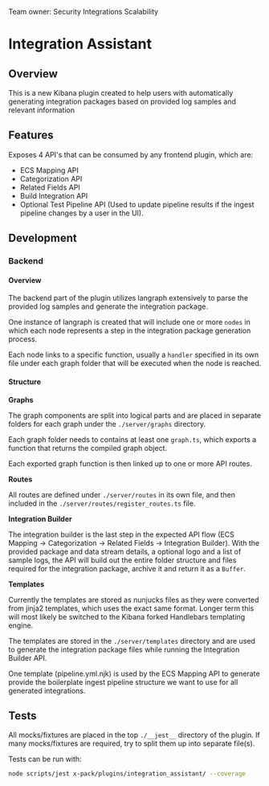 Team owner: Security Integrations Scalability

# Integration Assistant

## Overview

This is a new Kibana plugin created to help users with automatically generating integration packages based on provided log samples and relevant information

## Features

Exposes 4 API's that can be consumed by any frontend plugin, which are:

- ECS Mapping API
- Categorization API
- Related Fields API
- Build Integration API
- Optional Test Pipeline API (Used to update pipeline results if the ingest pipeline changes by a user in the UI).

## Development

### Backend

#### Overview

The backend part of the plugin utilizes langraph extensively to parse the provided log samples and generate the integration package.

One instance of langraph is created that will include one or more `nodes` in which each node represents a step in the integration package generation process.

Each node links to a specific function, usually a `handler` specified in its own file under each graph folder that will be executed when the node is reached.

#### Structure

**Graphs**

The graph components are split into logical parts and are placed in separate folders for each graph under the `./server/graphs` directory.

Each graph folder needs to contains at least one `graph.ts`, which exports a function that returns the compiled graph object.

Each exported graph function is then linked up to one or more API routes.

**Routes**

All routes are defined under `./server/routes` in its own file, and then included in the `./server/routes/register_routes.ts` file.

**Integration Builder**

The integration builder is the last step in the expected API flow (ECS Mapping -> Categorization -> Related Fields -> Integration Builder).
With the provided package and data stream details, a optional logo and a list of sample logs, the API will build out the entire folder structure and files required for the integration package, archive it and return it as a `Buffer`.

**Templates**

Currently the templates are stored as nunjucks files as they were converted from jinja2 templates, which uses the exact same format. Longer term this will most likely be switched to the Kibana forked Handlebars templating engine.

The templates are stored in the `./server/templates` directory and are used to generate the integration package files while running the Integration Builder API.

One template (pipeline.yml.njk) is used by the ECS Mapping API to generate provide the boilerplate ingest pipeline structure we want to use for all generated integrations.

## Tests

All mocks/fixtures are placed in the top `./__jest__` directory of the plugin. If many mocks/fixtures are required, try to split them up into separate file(s).

Tests can be run with:

```bash
node scripts/jest x-pack/plugins/integration_assistant/ --coverage
```
